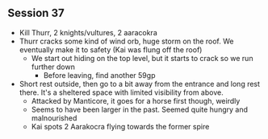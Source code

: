 ## Session 37
* Kill Thurr, 2 knights/vultures, 2 aaracokra
* Thurr cracks some kind of wind orb, huge storm on the roof. We eventually make it to safety (Kai was flung off the roof)
  * We start out hiding on the top level, but it starts to crack so we run further down
    * Before leaving, find another 59gp
* Short rest outside, then go to a bit away from the entrance and long rest there. It's a sheltered space with limited visibility from above.
  * Attacked by Manticore, it goes for a horse first though, weirdly
  * Seems to have been larger in the past. Seemed quite hungry and malnourished
  * Kai spots 2 Aarakocra flying towards the former spire

